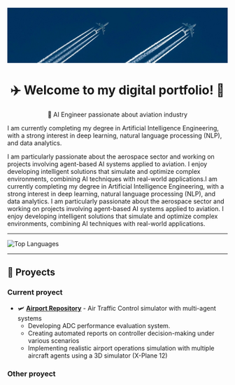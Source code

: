 ![Banner](./img/banner.jpeg)

<div align="center">

# ✈️ Welcome to my digital portfolio! 🗼
🚀 AI Engineer passionate about aviation industry

</div>


I am currently completing my degree in Artificial Intelligence Engineering, with a strong interest in deep learning, natural language processing (NLP), and data analytics.

I am particularly passionate about the aerospace sector and working on projects involving agent-based AI systems applied to aviation. I enjoy developing intelligent solutions that simulate and optimize complex environments, combining AI techniques with real-world applications.I am currently completing my degree in Artificial Intelligence Engineering, with a strong interest in deep learning, natural language processing (NLP), and data analytics. I am particularly passionate about the aerospace sector and working on projects involving agent-based AI systems applied to aviation. I enjoy developing intelligent solutions that simulate and optimize complex environments, combining AI techniques with real-world applications.

---

![Top Languages](https://github-readme-stats.vercel.app/api/top-langs/?username=yourusername&layout=compact&theme=radical)

---
## 🎯 Proyects

### Current proyect

- 🛩️ **[Airport Repository](https://github.com/Santisoutoo/AIrport.git)** - Air Traffic Control simulator with multi-agent systems
  - Developing ADC performance evaluation system.
  - Creating automated reports on controller decision-making under various scenarios
  - Implementing realistic airport operations simulation with multiple aircraft agents using a 3D simulator (X-Plane 12)


### Other proyect




  

